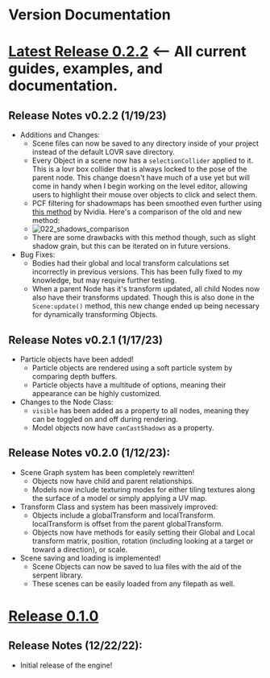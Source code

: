 # Version Documentation
# [Latest Release 0.2.2](https://razorboot.github.io/LOVR-OOP-Graphics-Engine/documentation/v020/introduction) <-- All current guides, examples, and documentation.
## Release Notes v0.2.2 (1/19/23)
* Additions and Changes:
	* Scene files can now be saved to any directory inside of your project instead of the default LOVR save directory.
	* Every Object in a scene now has a ``selectionCollider`` applied to it. This is a lovr box collider that is always locked to the pose of the parent node. This change doesn't have much of a use yet but will come in handy when I begin working on the level editor, allowing users to highlight their mouse over objects to click and select them.
	* PCF filtering for shadowmaps has been smoothed even further using [this method](https://developer.nvidia.com/gpugems/gpugems2/part-ii-shading-lighting-and-shadows/chapter-17-efficient-soft-edged-shadows-using) by Nvidia. Here's a comparison of the old and new method:
	* ![022_shadows_comparison](https://razorboot.github.io/LOVR-OOP-Graphics-Engine/documentation/images/022_shadows_comparison.png)
	* There are some drawbacks with this method though, such as slight shadow grain, but this can be iterated on in future versions.
* Bug Fixes:
	* Bodies had their global and local transform calculations set incorrectly in previous versions. This has been fully fixed to my knowledge, but may require further testing.
	* When a parent Node has it's transform updated, all child Nodes now also have their transforms updated. Though this is also done in the ``Scene:update()`` method, this new change ended up being necessary for dynamically transforming Objects.<br>
## Release Notes v0.2.1 (1/17/23)
* Particle objects have been added!
	* Particle objects are rendered using a soft particle system by comparing depth buffers.
	* Particle objects have a multitude of options, meaning their appearance can be highly customized.
* Changes to the Node Class:
	* ``visible`` has been added as a property to all nodes, meaning they can be toggled on and off during rendering.
	* Model objects now have ``canCastShadows`` as a property.<br>
## Release Notes v0.2.0 (1/12/23):
* Scene Graph system has been completely rewritten!
	* Objects now have child and parent relationships.
	* Models now include texturing modes for either tiling textures along the surface of a model or simply applying a UV map.
* Transform Class and system has been massively improved:
	* Objects include a globalTransform and localTransform. localTransform is offset from the parent globalTransform.
	* Objects now have methods for easily setting their Global and Local transform matrix, position, rotation (including looking at a target or toward a direction), or scale.
* Scene saving and loading is implemented!
	* Scene Objects can now be saved to lua files with the aid of the serpent library.
	* These scenes can be easily loaded from any filepath as well.<br>

#
# [Release 0.1.0](https://razorboot.github.io/LOVR-OOP-Graphics-Engine/documentation/v010/introduction)
## Release Notes (12/22/22):
* Initial release of the engine!